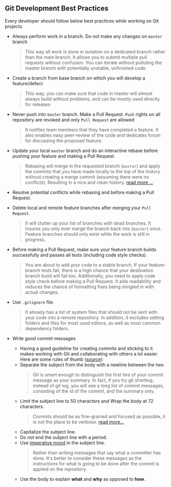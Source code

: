 ## Git Development Best Practices

Every developer should follow below best practices while working on Git projects

* Always perform work in a branch. Do not make any changes on `master` branch
    >This way all work is done in isolation on a dedicated branch rather than the main branch. It allows you to submit multiple pull requests without confusion. You can iterate without polluting the master branch with potentially unstable, unfinished code. 

* Create a branch from base branch on which you will develop a feature/defect
    >This way, you can make sure that code in master will almost always build without problems, and can be mostly used directly for releases

* Never push into `master` branch. Make a Pull Request. `Push` rights on all repository are revoked and only `Pull Request` are allowed
    > It notifies team members that they have completed a feature. It also enables easy peer-review of the code and dedicates forum for discussing the proposed feature.

* Update your local `master` branch and do an interactive rebase before pushing your feature and making a Pull Request.
    > Rebasing will merge in the requested branch (`master`) and apply the commits that you have made locally to the top of the history without creating a merge commit (assuming there were no conflicts). Resulting in a nice and clean history. [read more ...](https://www.atlassian.com/git/tutorials/merging-vs-rebasing)

* Resolve potential conflicts while rebasing and before making a Pull Request.

* Delete local and remote feature branches after merging your `Pull Request`.
    > It will clutter up your list of branches with dead branches. It insures you only ever merge the branch back into (`master`) once. Feature branches should only exist while the work is still in progress.

* Before making a Pull Request, make sure your feature branch builds successfully and passes all tests (including code style checks).
    > You are about to add your code to a stable branch. If your feature-branch tests fail, there is a high chance that your destination branch build will fail too. Additionally, you need to apply code style check before making a Pull Request. It aids readability and reduces the chance of formatting fixes being mingled in with actual changes.

* Use `.gitignore` file.
    > It already has a list of system files that should not be sent with your code into a remote repository. In addition, it excludes setting folders and files for most used editors, as well as most common dependency folders.

* Write good commit messages
    * Having a good guideline for creating commits and sticking to it makes working with Git and collaborating with others a lot easier. Here are some rules of thumb ([source](https://chris.beams.io/posts/git-commit/#seven-rules)):
    * Separate the subject from the body with a newline between the two.
        > Git is smart enough to distinguish the first line of your commit message as your summary. In fact, if you try git shortlog, instead of git log, you will see a long list of commit messages, consisting of the id of the commit, and the summary only.
    * Limit the subject line to 50 characters and Wrap the body at 72 characters.
        > Commits should be as fine-grained and focused as possible, it is not the place to be verbose. [read more...](https://medium.com/@preslavrachev/what-s-with-the-50-72-rule-8a906f61f09c)
    * Capitalize the subject line.
    * Do not end the subject line with a period.
    * Use [imperative mood](https://en.wikipedia.org/wiki/Imperative_mood) in the subject line.
        > Rather than writing messages that say what a committer has done. It's better to consider these messages as the instructions for what is going to be done after the commit is applied on the repository. 
    * Use the body to explain **what** and **why** as opposed to **how**.